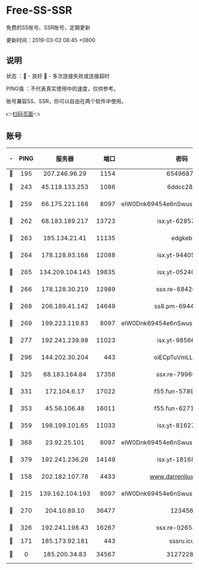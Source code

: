 # Free-SS-SSR

免费的SS账号、SSR账号，定期更新

更新时间：2019-03-02 08:45 +0800

## 说明

状态     ：🙂 - 良好 🙁 - 多次连接失败或连接超时

PING值   ：不代表真实使用中的速度，仅供参考。

账号兼容SS、SSR，你可以自由在两个软件中使用。

👉[扫码页面](https://liesauer.github.io/free-ss-ssr.github.io/)👈

## 账号

|-|PING|服务器|端口|密码|加密方式|区域|
|:----:|:----:|:-----:|-----:|:----:|:----:|:----:|
|🙂|195|207.246.96.29|1154|65496879|chacha20|US|
|🙂|243|45.118.133.253|1086|6ddcc286|aes-256-cfb|SG|
|🙂|259|66.175.221.168|8097|eIW0Dnk69454e6nSwuspv9DmS201tQ0D|aes-256-cfb|US|
|🙂|262|68.183.189.217|13723|isx.yt-62857732|aes-256-cfb|SG|
|🙂|263|185.134.21.41|11135|edgkeb|aes-256-cfb|GB|
|🙂|264|178.128.93.168|12088|isx.yt-94405633|aes-256-cfb|SG|
|🙂|265|134.209.104.143|19835|isx.yt-05240946|aes-256-cfb|SG|
|🙂|266|178.128.30.219|12989|ssx.re-68426901|aes-256-cfb|SG|
|🙂|268|206.189.41.142|14649|ss8.pm-69449301|aes-256-cfb|SG|
|🙂|269|199.223.119.83|8097|eIW0Dnk69454e6nSwuspv9DmS201tQ0D|aes-256-cfb|US|
|🙂|277|192.241.239.98|11023|isx.yt-98566880|aes-256-cfb|US|
|🙂|296|144.202.30.204|443|oiECpTuVmLLxk4Ts|aes-256-cfb|US|
|🙂|325|68.183.164.84|17356|ssx.re-79966260|aes-256-cfb|US|
|🙂|331|172.104.6.17|17022|f55.fun-57899687|aes-256-cfb|US|
|🙂|353|45.56.106.48|16011|f55.fun-62712462|aes-256-cfb|US|
|🙂|359|198.199.101.65|11033|isx.yt-81627199|aes-256-cfb|US|
|🙂|368|23.92.25.101|8097|eIW0Dnk69454e6nSwuspv9DmS201tQ0D|aes-256-cfb|US|
|🙂|379|192.241.236.26|14149|isx.yt-18168081|aes-256-cfb|US|
|🙂|158|202.182.107.78|4433|www.darrenliuwei.com|aes-256-cfb|JP|
|🙂|215|139.162.104.193|8097|eIW0Dnk69454e6nSwuspv9DmS201tQ0D|aes-256-cfb|JP|
|🙂|270|204.10.89.10|36477|123456|aes-256-cfb|US|
|🙂|326|192.241.198.43|16267|ssx.re-02654546|aes-256-cfb|US|
|🙁|171|185.173.92.181|443|sssru.icu|rc4-md5|RU|
|🙁|0|185.200.34.83|34567|31272288|aes-256-cfb|US|
